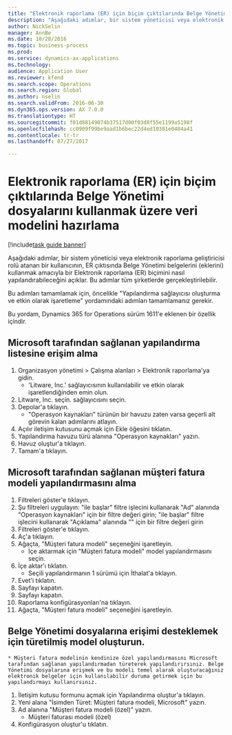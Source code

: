 ```yaml
--- 
title: "Elektronik raporlama (ER) için biçim çıktılarında Belge Yönetimi dosyalarını kullanmak üzere veri modelini hazırlama"
description: "Aşağıdaki adımlar, bir sistem yöneticisi veya elektronik raporlama geliştiricisi rolü atanan bir kullanıcının, ER çıktısında Belge Yönetimi belgelerini (eklerini) kullanmak amacıyla bir Elektronik raporlama (ER) biçimini nasıl yapılandırabileceğini açıklar."
author: NickSelin
manager: AnnBe
ms.date: 10/28/2016
ms.topic: business-process
ms.prod: 
ms.service: dynamics-ax-applications
ms.technology: 
audience: Application User
ms.reviewer: kfend
ms.search.scope: Operations
ms.search.region: Global
ms.author: nselin
ms.search.validFrom: 2016-06-30
ms.dyn365.ops.version: AX 7.0.0
ms.translationtype: HT
ms.sourcegitcommit: f01d88149074b37517d00f03d8f55e1199a5198f
ms.openlocfilehash: cc0909f99be9aad1b6bec22d4ed10381e0484a41
ms.contentlocale: tr-tr
ms.lasthandoff: 07/27/2017

---
```

# <a name="prepare-data-model-to-use-document-management-files-in-format-outputs-for-electronic-reporting-er"></a>Elektronik raporlama (ER) için biçim çıktılarında Belge Yönetimi dosyalarını kullanmak üzere veri modelini hazırlama

[!include[task guide banner](../../includes/task-guide-banner.md)]

Aşağıdaki adımlar, bir sistem yöneticisi veya elektronik raporlama geliştiricisi rolü atanan bir kullanıcının, ER çıktısında Belge Yönetimi belgelerini (eklerini) kullanmak amacıyla bir Elektronik raporlama (ER) biçimini nasıl yapılandırabileceğini açıklar. Bu adımlar tüm şirketlerde gerçekleştirilebilir.

Bu adımları tamamlamak için, öncelikle "Yapılandırma sağlayıcısı oluşturma ve etkin olarak işaretleme" yordamındaki adımları tamamlamanız gerekir.

Bu yordam, Dynamics 365 for Operations sürüm 1611'e eklenen bir özellik içindir.


## <a name="get-access-to-the-list-of-configurations-provided-by-microsoft"></a>Microsoft tarafından sağlanan yapılandırma listesine erişim alma
1. Organizasyon yönetimi > Çalışma alanları > Elektronik raporlama'ya gidin.
    * 'Litware, Inc.' sağlayıcısının kullanılabilir ve etkin olarak işaretlendiğinden emin olun.  
2. Litware, Inc. seçin. sağlayıcısını seçin.
3. Depolar'a tıklayın.
    * "Operasyon kaynakları" türünün bir havuzu zaten varsa geçerli alt görevin kalan adımlarını atlayın.  
4. Açılır iletişim kutusunu açmak için Ekle öğesini tıklatın.
5. Yapılandırma havuzu türü alanına "Operasyon kaynakları" yazın.
6. Havuz oluştur'a tıklayın.
7. Tamam'a tıklayın.

## <a name="get-the-customer-invoice-model-configurations-provided-by-microsoft"></a>Microsoft tarafından sağlanan müşteri fatura modeli yapılandırmasını alma
1. Filtreleri göster'e tıklayın.
2. Şu filtreleri uygulayın: "ile başlar" filtre işlecini kullanarak "Ad" alanında "Operasyon kaynakları" için bir filtre değeri girin; "ile başlar" filtre işlecini kullanarak "Açıklama" alanında "" için bir filtre değeri girin
3. Filtreleri göster'e tıklayın.
4. Aç'a tıklayın.
5. Ağaçta, "Müşteri fatura modeli" seçeneğini işaretleyin.
    * İçe aktarmak için "Müşteri fatura modeli" model yapılandırmasını seçin.  
6. İçe aktar'ı tıklatın.
    * Seçili yapılandırmanın 1 sürümü için İthalat'a tıklayın.  
7. Evet'i tıklatın.
8. Sayfayı kapatın.
9. Sayfayı kapatın.
10. Raporlama konfigürasyonları'na tıklayın.
11. Ağaçta, "Müşteri fatura modeli" seçeneğini işaretleyin.

## <a name="create-the-derived-model-to-support-access-to-the-document-management-files"></a>Belge Yönetimi dosyalarına erişimi desteklemek için türetilmiş model oluşturun.
    * Müşteri fatura modelinin kendinize özel yapılandırmasını Microsoft tarafından sağlanan yapılandırmadan türeterek yapılandırırsınız. Belge Yönetimi dosyalarına erişmek ve bu modeli temel alarak oluşturacağınız elektronik belgeler için kullanılabilir duruma getirmek için bu yapılandırmayı kullanırsınız.  
1. İletişim kutusu formunu açmak için Yapılandırma oluştur'a tıklayın.
2. Yeni alana "İsimden Türet: Müşteri fatura modeli, Microsoft" yazın.
3. Ad alanına "Müşteri fatura modeli (özel)" yazın.
    * Müşteri faturası modeli (özel)  
4. Konfigürasyon oluştur'u tıklatın.


